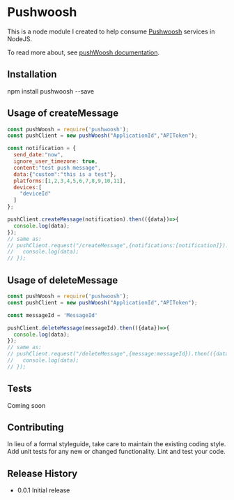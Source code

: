 Pushwoosh
================

This is a node module I created to help consume [Pushwoosh](https://pushwoosh.com) services in NodeJS.

To read more about, see [pushWoosh documentation](https://docs.pushwoosh.com/platform-docs/).

## Installation

  npm install pushwoosh --save



## Usage of createMessage
```javascript
const pushWoosh = require('pushwoosh');
const pushClient = new pushWoosh("ApplicationId","APIToken");

const notification = {
  send_date:"now",
  ignore_user_timezone: true,
  content:"test push message",
  data:{"custom":"this is a test"},
  platforms:[1,2,3,4,5,6,7,8,9,10,11],
  devices:[
    "deviceId"
  ]
};

pushClient.createMessage(notification).then(({data})=>{
  console.log(data);
});
// same as:
// pushClient.request("/createMessage",{notifications:[notification]}).then(({data})=>{
//   console.log(data);
// });
```

## Usage of deleteMessage
```javascript
const pushWoosh = require('pushwoosh');
const pushClient = new pushWoosh("ApplicationId","APIToken");

const messageId = 'MessageId'

pushClient.deleteMessage(messageId).then(({data})=>{
  console.log(data);
});
// same as:
// pushClient.request("/deleteMessage",{message:messageId}).then(({data})=>{
//   console.log(data);
// });
```

## Tests

Coming soon

## Contributing

In lieu of a formal styleguide, take care to maintain the existing coding style.
Add unit tests for any new or changed functionality. Lint and test your code.

## Release History

* 0.0.1 Initial release